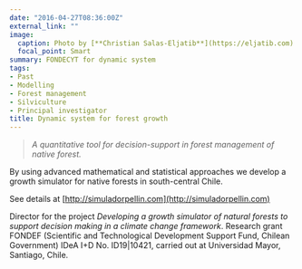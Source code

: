 ```yaml
---
date: "2016-04-27T08:36:00Z"
external_link: "" 
image:
  caption: Photo by [**Christian Salas-Eljatib**](https://eljatib.com)
  focal_point: Smart
summary: FONDECYT for dynamic system
tags:
- Past
- Modelling
- Forest management
- Silviculture
- Principal investigator
title: Dynamic system for forest growth
---
```


> *A quantitative tool for decision-support in forest management of native forest.*

By using advanced mathematical and statistical approaches we develop a  growth simulator for native forests  in south-central Chile.

See details at [http://simuladorpellin.com](http://simuladorpellin.com)

Director for the project *Developing a growth simulator of natural forests to support decision making in a climate change framework*. 
  Research grant FONDEF (Scientific and Technological Development
  Support Fund, Chilean Government) IDeA I+D No. ID19|10421, 
 carried out at Universidad Mayor, Santiago, Chile.



<!--- 
(see details here `http://simuladorpellin.com`)
-->